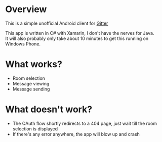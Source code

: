 # Overview

This is a simple unofficial Android client for [Gitter](http://gitter.im)

This app is written in C# with Xamarin, I don't have the nerves for Java.  
It will also probably only take about 10 minutes to get this running on Windows Phone.

# What works?
- Room selection
- Message viewing
- Message sending

# What doesn't work?
- The OAuth flow shortly redirects to a 404 page, just wait till the room selection is displayed
- If there's any error anywhere, the app will blow up and crash
